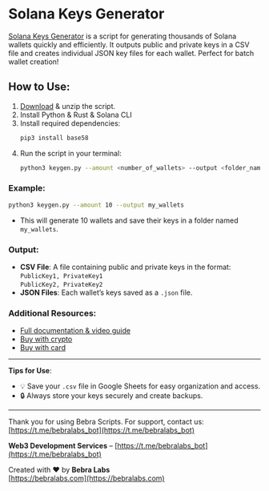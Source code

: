 
# Solana Keys Generator

[Solana Keys Generator](https://scripts.bebralabs.com/solana-keygen/) is a script for generating thousands of Solana wallets quickly and efficiently. It outputs public and private keys in a CSV file and creates individual JSON key files for each wallet. Perfect for batch wallet creation!

## How to Use:
1. [Download](https://scripts.bebralabs.com/solana-keygen/) & unzip the script.
2. Install Python & Rust & Solana CLI
3. Install required dependencies:
   ```bash
   pip3 install base58
   ```
4. Run the script in your terminal:
   ```bash
   python3 keygen.py --amount <number_of_wallets> --output <folder_name>
   ```

### Example:
```bash
python3 keygen.py --amount 10 --output my_wallets
```
- This will generate 10 wallets and save their keys in a folder named `my_wallets`.

### Output:
- **CSV File**: A file containing public and private keys in the format:  
  `PublicKey1, PrivateKey1`  
  `PublicKey2, PrivateKey2`  
- **JSON Files**: Each wallet’s keys saved as a `.json` file.

### Additional Resources:
+ [Full documentation & video guide](https://splashy-celery-733.notion.site/Solana-Keys-Generator-Setup-Guide-87c33a2faba24b689c1c5bd54a2589e8)
+ [Buy with crypto](https://app.hel.io/pay/671a8b221646423c879d9c4e)
+ [Buy with card](https://t.me/bebra_scripts/4)

---

**Tips for Use**:
- 💡 Save your `.csv` file in Google Sheets for easy organization and access.
- 🔒 Always store your keys securely and create backups.

---

Thank you for using Bebra Scripts. For support, contact us: [https://t.me/bebralabs_bot](https://t.me/bebralabs_bot)

**Web3 Development Services** – [https://t.me/bebralabs_bot](https://t.me/bebralabs_bot)

Created with ❤️ by **Bebra Labs**  
[https://bebralabs.com](https://bebralabs.com)
